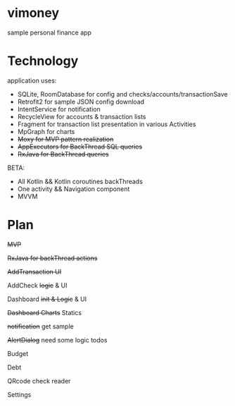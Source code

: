 # vimoney
sample personal finance app

# Technology
application uses:
* SQLite, RoomDatabase for config and checks/accounts/transactionSave
* Retrofit2 for sample JSON config download
* IntentService for notification
* RecycleView for accounts & transaction lists
* Fragment for transaction list presentation in various Activities
* MpGraph for charts
* ~~Moxy for MVP pattern realization~~
* ~~AppExecutors for BackThread SQL queries~~ 
* ~~RxJava for BackThread queries~~

BETA:
* All Kotlin && Kotlin coroutines backThreads
* One activity && Navigation component
* MVVM

# Plan

~~MVP~~

~~RxJava for backThread actions~~

~~AddTransaction UI~~

AddCheck ~~logic~~ & UI

Dashboard ~~init & Logic~~ & UI

~~Dashboard Charts~~ Statics

~~notification~~ get sample

~~AlertDialog~~ need some logic todos

Budget

Debt

QRcode check reader

Settings
